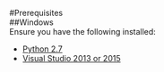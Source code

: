 #Prerequisites  
##Windows  
Ensure you have the following installed:  

* [Python 2.7](https://www.python.org/downloads/)  
* [Visual Studio 2013 or 2015](https://www.visualstudio.com/en-us/products/visual-studio-community-vs.aspx)  